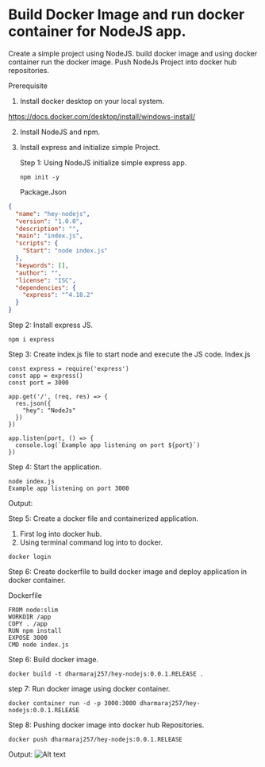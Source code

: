 
# Build Docker Image and run docker container for NodeJS app.
Create a simple project using NodeJS. build docker image and using docker container run the docker image. Push NodeJs Project into docker hub  repositories.

  Prerequisite

1.	Install docker desktop on your local system.

https://docs.docker.com/desktop/install/windows-install/

2.	Install NodeJS and npm. 
3.	Install express and initialize simple Project.

    Step 1: Using NodeJS initialize simple express app.
    ```
    npm init -y
    ```
    Package.Json    
```json
{
  "name": "hey-nodejs",
  "version": "1.0.0",
  "description": "",
  "main": "index.js",
  "scripts": {
    "Start": "node index.js"
  },
  "keywords": [],
  "author": "",
  "license": "ISC",
  "dependencies": {
    "express": "^4.18.2"
  }
}
```

Step 2: 	Install express JS.
```
npm i express
```

Step 3:	Create index.js file to start node and execute the JS code.
Index.js
```
const express = require('express')
const app = express()
const port = 3000

app.get('/', (req, res) => {
  res.json({
    "hey": "NodeJs"
  })
})

app.listen(port, () => {
  console.log(`Example app listening on port ${port}`)
})

```
Step 4: Start the application.
```
node index.js 
Example app listening on port 3000
```
Output:

Step 5: Create a docker file and containerized application.
1.	First log into docker hub.
2.	Using terminal command log into to docker.
```
docker login
```
Step 6: Create dockerfile to build docker image and deploy application in docker container.

Dockerfile
```
FROM node:slim
WORKDIR /app
COPY . /app
RUN npm install
EXPOSE 3000
CMD node index.js

```
Step 6:	Build docker image.
 ```
 docker build -t dharmaraj257/hey-nodejs:0.0.1.RELEASE .
 ```
 step 7:  Run docker image using docker container.     
 ```
 docker container run -d -p 3000:3000 dharmaraj257/hey-nodejs:0.0.1.RELEASE 
 ```

Step 8: 	Pushing docker image into docker hub Repositories.
```
docker push dharmaraj257/hey-nodejs:0.0.1.RELEASE 
```
Output:
![Alt text](<docker 4.png>)
